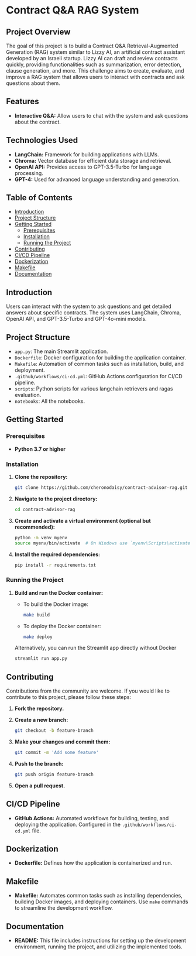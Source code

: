 # Contract Q&A RAG System

## Project Overview

The goal of this project is to build a Contract Q&A Retrieval-Augmented Generation (RAG) system similar to Lizzy AI, an artificial contract assistant developed by an Israeli startup. Lizzy AI can draft and review contracts quickly, providing functionalities such as summarization, error detection, clause generation, and more. This challenge aims to create, evaluate, and improve a RAG system that allows users to interact with contracts and ask questions about them.

## Features

- **Interactive Q&A:** Allow users to chat with the system and ask questions about the contract.

## Technologies Used

- **LangChain:** Framework for building applications with LLMs.
- **Chroma:** Vector database for efficient data storage and retrieval.
- **OpenAI API:** Provides access to GPT-3.5-Turbo for language processing.
- **GPT-4:** Used for advanced language understanding and generation.

## Table of Contents

- [Introduction](#introduction)
- [Project Structure](#project-structure)
- [Getting Started](#getting-started)
  - [Prerequisites](#prerequisites)
  - [Installation](#installation)
  - [Running the Project](#running-the-project)
- [Contributing](#contributing)
- [CI/CD Pipeline](#cicd-pipeline)
- [Dockerization](#dockerization)
- [Makefile](#makefile)
- [Documentation](#documentation)

## Introduction

Users can interact with the system to ask questions and get detailed answers about specific contracts. The system uses LangChain, Chroma, OpenAI API, and GPT-3.5-Turbo and GPT-4o-mini models.

## Project Structure

- `app.py`: The main Streamlit application.
- `Dockerfile`: Docker configuration for building the application container.
- `Makefile`: Automation of common tasks such as installation, build, and deployment.
- `.github/workflows/ci-cd.yml`: GitHub Actions configuration for CI/CD pipeline.
- `scripts`: Python scripts for various langchain retrievers and ragas evaluation.
- `notebooks`: All the notebooks.


## Getting Started

### Prerequisites

- **Python 3.7 or higher**

### Installation

1. **Clone the repository:**

   ```bash
   git clone https://github.com/cheronodaisy/contract-advisor-rag.git
   ```

2. **Navigate to the project directory:**

   ```bash
   cd contract-advisor-rag
   ```

3. **Create and activate a virtual environment (optional but recommended):**

   ```bash
   python -m venv myenv
   source myenv/bin/activate  # On Windows use `myenv\Scripts\activate`
   ```

4. **Install the required dependencies:**

   ```bash
   pip install -r requirements.txt
   ```

### Running the Project

1. **Build and run the Docker container:**

   - To build the Docker image:

     ```bash
     make build
     ```

   - To deploy the Docker container:

     ```bash
     make deploy
     ```

   Alternatively, you can run the Streamlit app directly without Docker

   ```bash
   streamlit run app.py
   ```

## Contributing

Contributions from the community are welcome. If you would like to contribute to this project, please follow these steps:

1. **Fork the repository.**
2. **Create a new branch:**

   ```bash
   git checkout -b feature-branch
   ```

3. **Make your changes and commit them:**

   ```bash
   git commit -m 'Add some feature'
   ```

4. **Push to the branch:**

   ```bash
   git push origin feature-branch
   ```

5. **Open a pull request.**

## CI/CD Pipeline

- **GitHub Actions:** Automated workflows for building, testing, and deploying the application. Configured in the `.github/workflows/ci-cd.yml` file.

## Dockerization

- **Dockerfile:** Defines how the application is containerized and run.

## Makefile

- **Makefile:** Automates common tasks such as installing dependencies, building Docker images, and deploying containers. Use `make` commands to streamline the development workflow.

## Documentation

- **README:** This file includes instructions for setting up the development environment, running the project, and utilizing the implemented tools.
